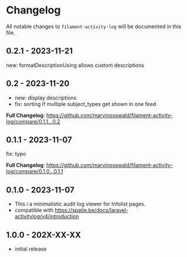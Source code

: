 # Changelog

All notable changes to `filament-activity-log` will be documented in this file.

## 0.2.1 - 2023-11-21

new: formatDescriptionUsing allows custom descriptions

## 0.2 - 2023-11-20

- new: display descriptions
- fix: sorting if multiple subject_types get shown in one feed

**Full Changelog**: https://github.com/marvinosswald/filament-activity-log/compare/0.1.1...0.2

## 0.1.1 - 2023-11-07

fix: typo

**Full Changelog**: https://github.com/marvinosswald/filament-activity-log/compare/0.1.0...0.1.1

## 0.1.0 - 2023-11-07

- This i a minimalistic audit log viewer for Infolist pages.
- compatible with https://spatie.be/docs/laravel-activitylog/v4/introduction

## 1.0.0 - 202X-XX-XX

- initial release
